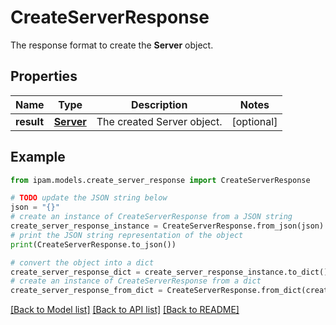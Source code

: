 # CreateServerResponse

The response format to create the __Server__ object.

## Properties

Name | Type | Description | Notes
------------ | ------------- | ------------- | -------------
**result** | [**Server**](Server.md) | The created Server object. | [optional] 

## Example

```python
from ipam.models.create_server_response import CreateServerResponse

# TODO update the JSON string below
json = "{}"
# create an instance of CreateServerResponse from a JSON string
create_server_response_instance = CreateServerResponse.from_json(json)
# print the JSON string representation of the object
print(CreateServerResponse.to_json())

# convert the object into a dict
create_server_response_dict = create_server_response_instance.to_dict()
# create an instance of CreateServerResponse from a dict
create_server_response_from_dict = CreateServerResponse.from_dict(create_server_response_dict)
```
[[Back to Model list]](../README.md#documentation-for-models) [[Back to API list]](../README.md#documentation-for-api-endpoints) [[Back to README]](../README.md)


